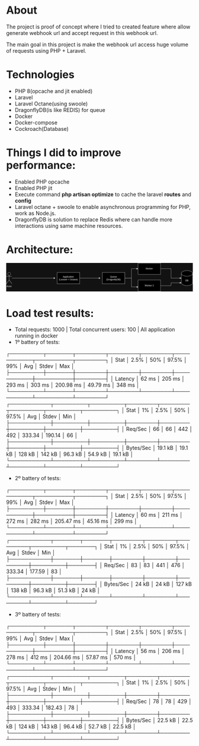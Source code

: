 About
========

The project is proof of concept where I tried to created feature where allow generate webhook url and accept request in this webhook url.

The main goal in this project is make the webhook url access huge volume of requests using PHP + Laravel.

Technologies
===============

- PHP 8(opcache and jit enabled)
- Laravel
- Laravel Octane(using swoole)
- DragonflyDB(is like REDIS) for queue
- Docker 
- Docker-compose
- Cockroach(Database)

Things I did to improve performance:
======================================

- Enabled PHP opcache 
- Enabled PHP jit
- Execute command **php artisan optimize** to cache the laravel **routes** and **config**
- Laravel octane + swoole to enable asynchronous programming for PHP, work as Node.js.
- DragonflyDB is solution to replace Redis where can handle more interactions using same machine resources.

Architecture:
==============

![The project architecture](websitehook_architecture.drawio.png "The project architecture")

Load test results:
===================

- Total requests: 1000 | Total concurrent users: 100 | All application running in docker
- 1º battery of tests:

┌─────────┬───────┬────────┬────────┬────────┬───────────┬──────────┬────────┐
│ Stat    │ 2.5%  │ 50%    │ 97.5%  │ 99%    │ Avg       │ Stdev    │ Max    │
├─────────┼───────┼────────┼────────┼────────┼───────────┼──────────┼────────┤
│ Latency │ 62 ms │ 205 ms │ 293 ms │ 303 ms │ 200.98 ms │ 49.79 ms │ 348 ms │
└─────────┴───────┴────────┴────────┴────────┴───────────┴──────────┴────────┘
┌───────────┬─────────┬─────────┬────────┬────────┬─────────┬─────────┬─────────┐
│ Stat      │ 1%      │ 2.5%    │ 50%    │ 97.5%  │ Avg     │ Stdev   │ Min     │
├───────────┼─────────┼─────────┼────────┼────────┼─────────┼─────────┼─────────┤
│ Req/Sec   │ 66      │ 66      │ 442    │ 492    │ 333.34  │ 190.14  │ 66      │
├───────────┼─────────┼─────────┼────────┼────────┼─────────┼─────────┼─────────┤
│ Bytes/Sec │ 19.1 kB │ 19.1 kB │ 128 kB │ 142 kB │ 96.3 kB │ 54.9 kB │ 19.1 kB │
└───────────┴─────────┴─────────┴────────┴────────┴─────────┴─────────┴─────────┘

- 2º battery of tests:

┌─────────┬───────┬────────┬────────┬────────┬───────────┬──────────┬────────┐
│ Stat    │ 2.5%  │ 50%    │ 97.5%  │ 99%    │ Avg       │ Stdev    │ Max    │
├─────────┼───────┼────────┼────────┼────────┼───────────┼──────────┼────────┤
│ Latency │ 60 ms │ 211 ms │ 272 ms │ 282 ms │ 205.47 ms │ 45.16 ms │ 299 ms │
└─────────┴───────┴────────┴────────┴────────┴───────────┴──────────┴────────┘
┌───────────┬───────┬───────┬────────┬────────┬─────────┬─────────┬───────┐
│ Stat      │ 1%    │ 2.5%  │ 50%    │ 97.5%  │ Avg     │ Stdev   │ Min   │
├───────────┼───────┼───────┼────────┼────────┼─────────┼─────────┼───────┤
│ Req/Sec   │ 83    │ 83    │ 441    │ 476    │ 333.34  │ 177.59  │ 83    │
├───────────┼───────┼───────┼────────┼────────┼─────────┼─────────┼───────┤
│ Bytes/Sec │ 24 kB │ 24 kB │ 127 kB │ 138 kB │ 96.3 kB │ 51.3 kB │ 24 kB │
└───────────┴───────┴───────┴────────┴────────┴─────────┴─────────┴───────┘

- 3º battery of tests:

┌─────────┬───────┬────────┬────────┬────────┬───────────┬──────────┬────────┐
│ Stat    │ 2.5%  │ 50%    │ 97.5%  │ 99%    │ Avg       │ Stdev    │ Max    │
├─────────┼───────┼────────┼────────┼────────┼───────────┼──────────┼────────┤
│ Latency │ 56 ms │ 206 ms │ 278 ms │ 412 ms │ 204.66 ms │ 57.87 ms │ 570 ms │
└─────────┴───────┴────────┴────────┴────────┴───────────┴──────────┴────────┘
┌───────────┬─────────┬─────────┬────────┬────────┬─────────┬─────────┬─────────┐
│ Stat      │ 1%      │ 2.5%    │ 50%    │ 97.5%  │ Avg     │ Stdev   │ Min     │
├───────────┼─────────┼─────────┼────────┼────────┼─────────┼─────────┼─────────┤
│ Req/Sec   │ 78      │ 78      │ 429    │ 493    │ 333.34  │ 182.43  │ 78      │
├───────────┼─────────┼─────────┼────────┼────────┼─────────┼─────────┼─────────┤
│ Bytes/Sec │ 22.5 kB │ 22.5 kB │ 124 kB │ 143 kB │ 96.4 kB │ 52.7 kB │ 22.5 kB │
└───────────┴─────────┴─────────┴────────┴────────┴─────────┴─────────┴─────────┘
